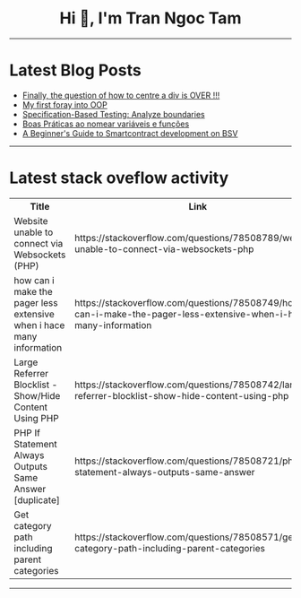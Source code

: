 <h1 align="center">Hi 👋, I'm Tran Ngoc Tam</h1>

---

# Latest Blog Posts 
<!-- BLOG-POST-LIST:START -->
- [Finally, the question of how to centre a div is OVER !!!](https://dev.to/shreyvijayvargiya/finally-the-question-of-how-to-centre-a-div-is-over--32o)
- [My first foray into OOP](https://dev.to/sleepysloth/my-first-foray-into-oop-4mmd)
- [Specification-Based Testing: Analyze boundaries](https://dev.to/tiuwill/specification-based-testing-analyze-boundaries-585h)
- [Boas Práticas ao nomear variáveis e funções](https://dev.to/lliuti/boas-praticas-ao-nomear-variaveis-e-funcoes-3k4l)
- [A Beginner&#39;s Guide to Smartcontract development on BSV](https://dev.to/godwinj/a-beginners-guide-to-smartcontract-development-on-bsv-4d5f)
<!-- BLOG-POST-LIST:END -->

---

# Latest stack oveflow activity
<table>
  <tr><th>Title</th><th>Link</th></tr>
  <!-- STACKOVERFLOW:START --><tr><td>Website unable to connect via Websockets &lpar;PHP&rpar;</td><td>https://stackoverflow.com/questions/78508789/website-unable-to-connect-via-websockets-php</td></tr><tr><td>how can i make the pager less extensive when i hace many information</td><td>https://stackoverflow.com/questions/78508749/how-can-i-make-the-pager-less-extensive-when-i-hace-many-information</td></tr><tr><td>Large Referrer Blocklist - Show/Hide Content Using PHP</td><td>https://stackoverflow.com/questions/78508742/large-referrer-blocklist-show-hide-content-using-php</td></tr><tr><td>PHP If Statement Always Outputs Same Answer [duplicate]</td><td>https://stackoverflow.com/questions/78508721/php-if-statement-always-outputs-same-answer</td></tr><tr><td>Get category path including parent categories</td><td>https://stackoverflow.com/questions/78508571/get-category-path-including-parent-categories</td></tr><!-- STACKOVERFLOW:END -->
</table>

---


